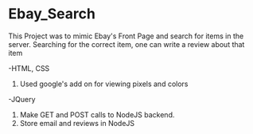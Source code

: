 # Ebay_Search
This Project was to mimic Ebay's Front Page and search for items in the server. Searching for the correct item, one can write a
review about that item

-HTML, CSS
 1. Used google's add on for viewing pixels and colors 

-JQuery
 1. Make GET and POST calls to NodeJS backend.
 2. Store email and reviews in NodeJS

 
